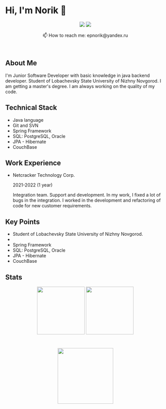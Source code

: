 <h1> Hi, I'm Norik 👋 </h1>
<p align="center"><a href="https://www.linkedin.com/in/norik-epremyan"> <img src = "https://img.shields.io/badge/LinkedIn-0077B5?style=for-the-badge&logo=linkedin&logoColor=white"></a>
 <a href="[https://www.linkedin.com/in/norik-epremyan](https://t.me/norik_epremyan)"> <img src = "https://img.shields.io/badge/Telegram-2CA5E0?style=for-the-badge&logo=telegram&logoColor=white"></a>
</p>
<p align="center"> 📫 How to reach me: epnorik@yandex.ru</p>
</br>
<h2>About Me</h2>
<p>I'm Junior Software Developer with basic knowledge in java backend developer. Student of Lobachevsky State University of Nizhny Novgorod. I am getting a master's degree. I am always working on the quality of my code.</p>
<h2>Technical Stack</h2>
<ul>
 <li>Java language</li>
 <li>Git and SVN</li>
 <li>Spring Framework</li>
 <li>SQL: PostgreSQL, Oracle</li>
 <li>JPA - Hibernate</li>
 <li>CouchBase</li>
</ul>
<h2>Work Experience</h2>
<ul>
 <li><p>Netcracker Technology Corp.</p>
  <p>2021-2022 (1 year)</p>
  <p>Integration team. Support and development. In my work, I fixed a lot of bugs in the integration. I worked in the development and refactoring of code for new customer requirements. </p>
 </li>
</ul>

<h2>Key Points</h2>
<ul>
 <li>Student of Lobachevsky State University of Nizhny Novgorod.</li>
 <li></li>
 <li>Spring Framework</li>
 <li>SQL: PostgreSQL, Oracle</li>
 <li>JPA - Hibernate</li>
 <li>CouchBase</li>
</ul>

<h2>Stats</h2>
<p align='center'>
   <a href="https://github-readme-stats.vercel.app/api?username=Epremyan-Norik&show_icons=true&count_private=true">
       <img height=150 src="https://github-readme-stats.vercel.app/api?username=Epremyan-Norik&show_icons=true&count_private=true"/></a>
   <a href="https://github.com/Epremyan-Norik/github-readme-stats">
       <img height=150 src="https://github-readme-stats.vercel.app/api/top-langs/?username=Epremyan-Norik&layout=compact"/></a>
</p>
<div align="center" style="margin: 40px 0">
   <a href="https://github.com/Epremyan-Norik/github-profile-views-counter">
       <img width="175px" src="https://komarev.com/ghpvc/?username=Epremyan-Norik&color=DE002D">
   </a>
</div>



<!--
**Epremyan-Norik/Epremyan-Norik** is a ✨ _special_ ✨ repository because its `README.md` (this file) appears on your GitHub profile.

Here are some ideas to get you started:

- 🔭 I’m currently working on ...
- 🌱 I’m currently learning ...
- 👯 I’m looking to collaborate on ...
- 🤔 I’m looking for help with ...
- 💬 Ask me about ...
- 📫 How to reach me: ...
- 😄 Pronouns: ...
- ⚡ Fun fact: ...
-->
